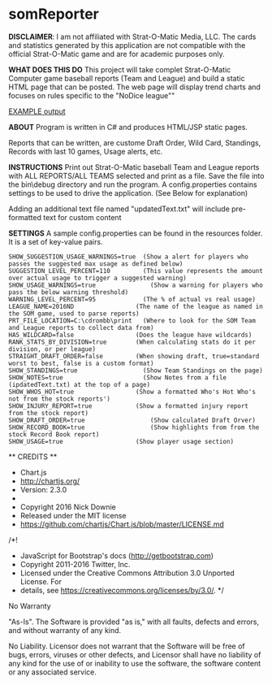 # somReporter

**DISCLAIMER**: I am not affiliated with Strat-O-Matic Media, LLC. The cards and statistics generated by this application are not compatible with the official Strat-O-Matic game and are for academic purposes only.

**WHAT DOES THIS DO**
This project will take complet Strat-O-Matic Computer game baseball reports (Team and League) and build a static HTML page that can be posted.   The web page will display trend charts and focuses on rules specific to the "NoDice league""

[EXAMPLE output](http://www.ndbaseball.xyz/baseball/2018/)

**ABOUT**
Program is written in C# and produces HTML/JSP static pages.

Reports that can be written, are custome Draft Order, Wild Card, Standings, Records with last 10 games, Usage alerts, etc.


**INSTRUCTIONS**
Print out Strat-O-Matic baseball Team and League reports with ALL REPORTS/ALL TEAMS selected and print as a file.
Save the file into the bin\debug directory and run the program.
A config.properties contains settings to be used to drive the application.  (See Below for explanation)

Adding an additional text file named "updatedText.txt" will include pre-formatted text for custom content


**SETTINGS**
A sample config.properties can be found in the resources folder.  It is a set of key-value pairs.

```
SHOW_SUGGESTION_USAGE_WARNINGS=true  (Show a alert for players who passes the suggested max usage as defined below)
SUGGESTION_LEVEL_PERCENT=110         (This value represents the amount over actual usage to trigger a suggested warning)
SHOW_USAGE_WARNINGS=true			   (Show a warning for players who pass the below warning threshold)
WARNING_LEVEL_PERCENT=95             (The % of actual vs real usage)
LEAGUE_NAME=2016ND				   (The name of the league as named in the SOM game, used to parse reports)
PRT_FILE_LOCATION=C:\cdrombb\print   (Where to look for the SOM Team and League reports to collect data from)
HAS_WILDCARD=false				   (Does the league have wildcards)
RANK_STATS_BY_DIVISION=true		   (When calculating stats do it per division, or per league)
STRAIGHT_DRAFT_ORDER=false		   (When showing draft, true=standard worst to best, false is a custom format)
SHOW_STANDINGS=true                  (Show Team Standings on the page)
SHOW_NOTES=true                      (Show Notes from a file (ipdatedText.txt) at the top of a page)
SHOW_WHOS_HOT=true				   (Show a formatted Who's Hot Who's not from the stock reports')
SHOW_INJURY_REPORT=true			   (Show a formatted injury report from the stock report)
SHOW_DRAFT_ORDER=true				   (Show calculated Draft Orver)
SHOW_RECORD_BOOK=true				   (Show highlights from from the stock Record Book report)
SHOW_USAGE=true					   (Show player usage section)
```



** CREDITS **

 * Chart.js
 * http://chartjs.org/
 * Version: 2.3.0
 *
 * Copyright 2016 Nick Downie
 * Released under the MIT license
 * https://github.com/chartjs/Chart.js/blob/master/LICENSE.md


 /*!
 * JavaScript for Bootstrap's docs (http://getbootstrap.com)
 * Copyright 2011-2016 Twitter, Inc.
 * Licensed under the Creative Commons Attribution 3.0 Unported License. For
 * details, see https://creativecommons.org/licenses/by/3.0/.
 */


No Warranty

"As-Is". The Software is provided "as is," with all faults, defects and errors, and without warranty of any kind.

No Liability. Licensor does not warrant that the Software will be free of bugs, errors, viruses or other defects, and Licensor shall have no liability of any kind for the use of or inability to use the software, the software content or any associated service.


